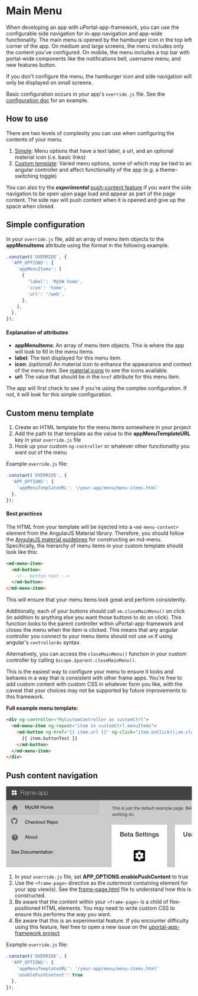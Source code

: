 # Main Menu

When developing an app with uPortal-app-framework, you can use the configurable side navigation for in-app navigation and app-wide functionality.
The main menu is opened by the hamburger icon in the top left corner of the app. On medium and large screens, the menu includes only the content you've
configured. On mobile, the menu includes a top bar with portal-wide components like the notifications bell, username menu, and new features button.

If you don't configure the menu, the hamburger icon and side navigation will only be displayed on small screens.

Basic configuration occurs in your app's `override.js` file. See the [configuration doc](configuration.md) for an example.

## How to use

There are two levels of complexity you can use when configuring the contents of your menu.

1. [Simple](#simple-configuration): Menu options that have a text label, a url, and an optional material icon (i.e. basic links)
2. [Custom template](#custom-menu-template): Varied menu options, some of which may be tied to an angular controller and affect functionality of the app (e.g. a theme-switching toggle)

You can also try the _**experimental**_ [push-content feature](#push-content-navigation) if you want the side navigation to be open upon page load and appear as part of the page content. The side nav will push content when it is opened and give up the space when closed.

## Simple configuration

In your `override.js` file, add an array of menu item objects to the **appMenuItems** attribute using the format in the following example.

```js
.constant('OVERRIDE', {
  'APP_OPTIONS': {
    'appMenuItems': [
      {
        'label': 'MyUW home',
        'icon': 'home',
        'url': '/web',
      },
    ],
  },
});
```

#### Explanation of attributes

- **appMenuItems**: An array of menu item objects. This is where the app will look to fill in the menu items.
- **label**: The text displayed for this menu item.
- **icon**: *(optional)* An material icon to enhance the appearance and context of the menu item. See [material icons](https://material.io/icons/) to see the icons available.
- **url**: The value that should be in the `href` attribute for this menu item.

The app will first check to see if you're using the complex configuration. If not, it will look for this simple configuration.

## Custom menu template

1. Create an HTML template for the menu items somewhere in your project
2. Add the path to that template as the value to the **appMenuTemplateURL** key in your `override.js` file
3. Hook up your custom `ng-controller` or whatever other functionality you want out of the menu

Example `override.js` file:

```js
.constant('OVERRIDE', {
  'APP_OPTIONS': {
    'appMenuTemplateURL': '/your-app/menu/menu-items.html'
  },
});
```

#### Best practices

The HTML from your template will be injected into a `<md-menu-content>` element from the AngularJS Material library. Therefore, you should follow the [AngularJS material guidelines](https://material.angularjs.org/latest/demo/menu) for constructing an md-menu.
Specifically, the hierarchy of menu items in your custom template should look like this:

```html
<md-menu-item>
  <md-button>
    <!-- button text -->
  </md-button>
</md-menu-item>
```

This will ensure that your menu items look great and perform consistently.

Additionally, each of your buttons should call `vm.closeMainMenu()` on click (in addition to anything else you want those buttons to do on click). This function looks to the parent controller within uPortal-app-framework and closes the menu when the item is clicked.
This means that any angular controller you connect to your menu items should not use `vm` if using angular's `controllerAs` syntax.

Alternatively, you can access the `closeMainMenu()` function in your custom controller by calling `$scope.$parent.closeMainMenu()`.

This is the easiest way to configure your menu to ensure it looks and behaves in a way that is consistent with other frame apps.
You're free to add custom content with custom CSS in whatever form you like, with the caveat that your choices may not be supported by future improvements to this framework.

**Full example menu template:**

```html
<div ng-controller="MyCustomController as customCtrl">
  <md-menu-item ng-repeat="item in customCtrl.menuItems">
    <md-button ng-href="{{ item.url }}" ng-click="item.onClick();vm.closeMainMenu();">
      {{ item.buttonText }}
    </md-button>
  </md-menu-item>
</div>
```

## Push content navigation

[![push content navigation example](./img/push-content-nav.png)](img/push-content-nav.png)

1. In your `override.js` file, set **APP_OPTIONS.enablePushContent** to true
2. Use the `<frame-page>` directive as the outermost containing element for your app view(s). See the [frame-page.html](https://github.com/uPortal-Project/uportal-app-framework/blob/master/components/portal/misc/partials/frame-page.html) file to understand how this is constructed.
3. Be aware that the content within your `<frame-page>` is a child of flex-positioned HTML elements. You may need to write custom CSS to ensure this performs the way you want.
4. Be aware that this is an experimental feature. If you encounter difficulty using this feature, feel free to open a new issue on the [uportal-app-framework project](https://github.com/uPortal-Project/uportal-app-framework/issues)

Example `override.js` file:

```js
.constant('OVERRIDE', {
  'APP_OPTIONS': {
    'appMenuTemplateURL': '/your-app/menu/menu-items.html'
    'enablePushContent': true
  },
});
```

